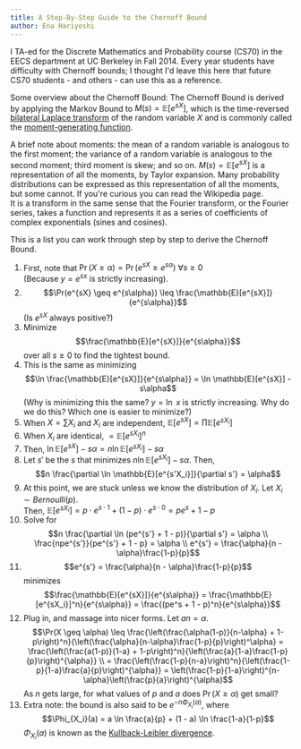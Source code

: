 ```yaml
---
title: A Step-By-Step Guide to the Chernoff Bound
author: Ena Hariyoshi
---
```

I TA-ed for the Discrete Mathematics and Probability course (CS70) in the EECS department at UC Berkeley in Fall 2014. Every year students have difficulty with Chernoff bounds; I thought I'd leave this here that future CS70 students - and others - can use this as a reference.

Some overview about the Chernoff Bound: The Chernoff Bound is derived by applying the Markov Bound to $M(s) =  \mathbb{E}[e^{sX}]$, which is the time-reversed [bilateral Laplace transform](http://en.wikipedia.org/wiki/Two-sided_Laplace_transform) of the random variable $X$ and is commonly called the [moment-generating function](http://en.wikipedia.org/wiki/Moment-generating_function).

A brief note about moments: the mean of a random variable is analogous to the first moment; the variance of a random variable is analogous to the second moment; third moment is skew; and so on. $M(s) =  \mathbb{E}[e^{sX}]$ is a representation of all the moments, by Taylor expansion. Many probability distributions can be expressed as this representation of all the moments, but some cannot. If you're curious you can read the Wikipedia page.  
It is a transform in the same sense that the Fourier transform, or the Fourier series, takes a function and represents it as a series of coefficients of complex exponentials (sines and cosines).

This is a list you can work through step by step to derive the Chernoff Bound.

1. First, note that $\Pr(X \geq \alpha) = \Pr(e^{sX} \geq e^{s\alpha})\ \forall s \geq 0$  
(Because $y = e^{sx}$ is strictly increasing).
2. $$\Pr(e^{sX} \geq e^{s\alpha}) \leq \frac{\mathbb{E}[e^{sX}]}{e^{s\alpha}}$$ (Is $e^{sX}$ always positive?)
3. Minimize $$\frac{\mathbb{E}[e^{sX}]}{e^{s\alpha}}$$ over all $s \geq 0$ to find the tightest bound.
4. This is the same as minimizing $$\ln \frac{\mathbb{E}[e^{sX}]}{e^{s\alpha}} = \ln \mathbb{E}[e^{sX}] - s\alpha$$ (Why is minimizing this the same? $y = \ln\ x$ is strictly increasing. Why do we do this? Which one is easier to minimize?)
5. When $X = \sum X_i$ and $X_i$ are independent, $\mathbb{E}[e^{sX}] = \prod \mathbb{E}[e^{sX_i}]$
6. When $X_i$ are identical, $= \mathbb{E}[e^{sX_i}]^n$
7. Then, $\ln \mathbb{E}[e^{sX}] - s\alpha = n\ln \mathbb{E}[e^{sX_i}] - s\alpha$
8. Let $s'$ be the $s$ that minimizes $n\ln \mathbb{E}[e^{sX_i}] - s\alpha$. Then, $$n \frac{\partial \ln \mathbb{E}[e^{s'X_i}]}{\partial s'} = \alpha$$
9. At this point, we are stuck unless we know the distribution of $X_i$. Let $X_i \sim Bernoulli(p)$.  
Then, $\mathbb{E}[e^{sX_i}] = p \cdot e^{s \cdot 1} + (1-p) \cdot e^{s \cdot 0} = pe^s + 1 - p$
10. Solve for $$n \frac{\partial \ln (pe^{s'} + 1 - p)}{\partial s'} = \alpha \\ \frac{npe^{s'}}{pe^{s'} + 1 - p} = \alpha \\ e^{s'} = \frac{\alpha}{n - \alpha}\frac{1-p}{p}$$
11. $$e^{s'} = \frac{\alpha}{n - \alpha}\frac{1-p}{p}$$ minimizes $$\frac{\mathbb{E}[e^{sX}]}{e^{s\alpha}} = \frac{\mathbb{E}[e^{sX_i}]^n}{e^{s\alpha}} = \frac{(pe^s + 1 - p)^n}{e^{s\alpha}}$$
12. Plug in, and massage into nicer forms. Let $an = \alpha$.
$$\Pr(X \geq \alpha) \leq \frac{\left(\frac{\alpha(1-p)}{n-\alpha} + 1-p\right)^n}{\left(\frac{\alpha}{n-\alpha}\frac{1-p}{p}\right)^\alpha} = \frac{\left(\frac{a(1-p)}{1-a} + 1-p\right)^n}{\left(\frac{a}{1-a}\frac{1-p}{p}\right)^{\alpha}} \\ = \frac{\left(\frac{1-p}{n-a}\right)^n}{\left(\frac{1-p}{1-a}\frac{a}{p}\right)^{\alpha}} = \left(\frac{1-p}{1-a}\right)^{n-\alpha}\left(\frac{p}{a}\right)^{\alpha}$$
As $n$ gets large, for what values of $p$ and $a$ does $\Pr(X \geq \alpha)$ get small?
14. Extra note: the bound is also said to be $e^{-n\Phi_{X_i}(a)}$, where $$\Phi_{X_i}(a) = a \ln \frac{a}{p} + (1 - a) \ln \frac{1-a}{1-p}$$
$\Phi_{X_i}(a)$ is known as the [Kullback-Leibler divergence](http://en.wikipedia.org/wiki/Kullback%E2%80%93Leibler_divergence).

